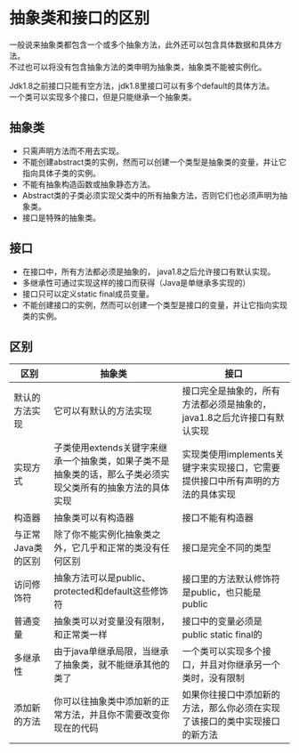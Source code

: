 # 抽象类和接口的区别

一般说来抽象类都包含一个或多个抽象方法，此外还可以包含具体数据和具体方法。</br>
不过也可以将没有包含抽象方法的类申明为抽象类，抽象类不能被实例化。</br>

Jdk1.8之前接口只能有空方法，jdk1.8里接口可以有多个default的具体方法。</br>
一个类可以实现多个接口，但是只能继承一个抽象类。

## 抽象类
- 只需声明方法而不用去实现。
- 不能创建abstract类的实例，然而可以创建一个类型是抽象类的变量，并让它指向具体子类的实例。
- 不能有抽象构造函数或抽象静态方法。
- Abstract类的子类必须实现父类中的所有抽象方法，否则它们也必须声明为抽象类。
- 接口是特殊的抽象类。

## 接口
- 在接口中，所有方法都必须是抽象的， java1.8之后允许接口有默认实现。
- 多继承性可通过实现这样的接口而获得（Java是单继承多实现的）
- 接口只可以定义static final成员变量。
- 不能创建接口的实例，然而可以创建一个类型是接口的变量，并让它指向实现类的实例。

## 区别

区别 | 抽象类 | 接口
---|---|---
默认的方法实现 | 它可以有默认的方法实现 | 接口完全是抽象的，所有方法都必须是抽象的，java1.8之后允许接口有默认实现
实现方式 | 子类使用extends关键字来继承一个抽象类，如果子类不是抽象类的话，那么子类必须实现父类所有的抽象方法的具体实现 | 实现类使用implements关键字来实现接口，它需要提供接口中所有声明的方法的具体实现
构造器 | 抽象类可以有构造器 | 接口不能有构造器
与正常Java类的区别 | 除了你不能实例化抽象类之外，它几乎和正常的类没有任何区别 | 接口是完全不同的类型
访问修饰符 | 抽象方法可以是public、protected和default这些修饰符 | 接口里的方法默认修饰符是public，也只能是public
普通变量 | 抽象类可以对变量没有限制，和正常类一样 | 接口中的变量必须是public static final的
多继承性 | 由于java单继承局限，当继承了抽象类，就不能继承其他的类了 | 一个类可以实现多个接口，并且对你继承另一个类时，没有限制
添加新的方法 | 你可以往抽象类中添加新的正常方法，并且你不需要改变你现在的代码 | 如果你往接口中添加新的方法，那么你必须在实现了该接口的类中实现接口的新方法